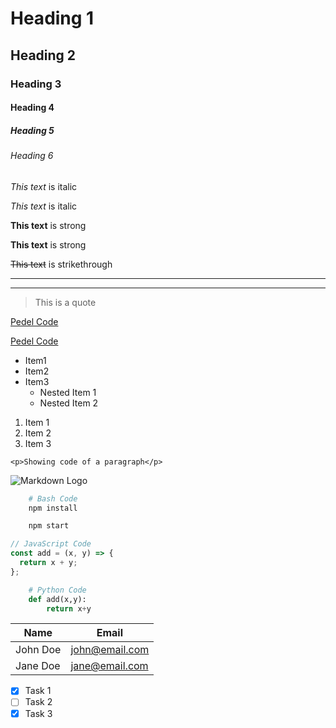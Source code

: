 <!-- Headings -->

# Heading 1

## Heading 2

### Heading 3

#### Heading 4

##### Heading 5

###### Heading 6

<!-- Italics -->

_This text_ is italic

_This text_ is italic

<!-- Strong -->

**This text** is strong

**This text** is strong

<!-- Strikethrough -->

~~This text~~ is strikethrough

<!-- Horizontal rule -->

---

---

<!-- Blockquotes -->

> This is a quote

<!-- Links -->

[Pedel Code](https://pedelcode.com)

[Pedel Code](https://pedelcode.com "Unravel the code behind everything")

<!-- UL -->

- Item1
- Item2
- Item3
  - Nested Item 1
  - Nested Item 2

<!-- OL -->

1. Item 1
2. Item 2
3. Item 3

<!-- Inline Code Blocke -->

`<p>Showing code of a paragraph</p>`

<!-- Image -->

![Markdown Logo](https://upload.wikimedia.org/wikipedia/commons/thumb/4/48/Markdown-mark.svg/1200px-Markdown-mark.svg.png)

<!-- Github Markdown -->

<!-- Code Blocks -->

```bash
    # Bash Code
    npm install

    npm start
```

```javascript
// JavaScript Code
const add = (x, y) => {
  return x + y;
};
```

```python
    # Python Code
    def add(x,y):
        return x+y
```

<!-- Tables -->

| Name     | Email          |
| -------- | -------------- |
| John Doe | john@email.com |
| Jane Doe | jane@email.com |

<!-- Task List -->

- [x] Task 1
- [ ] Task 2
- [x] Task 3
